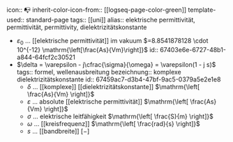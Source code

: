 icon:: 📭
inherit-color-icon-from:: [[logseq-page-color-green]] 
template-used:: standard-page
tags:: [[uni]]
alias:: elektrische permittivität, permittivität, permittivity, dielektrizitätskonstante

- $\varepsilon_0$ ... [[elektrische permittivität]] im vakuum $=8.8541878128 \cdot 10^{-12} \mathrm{\left[\frac{As}{Vm}\right]}$
  id:: 67403e6e-6727-48b1-a844-64fcf2c30521
- $\delta = \varepsilon - j\cfrac{\sigma}{\omega} = \varepsilon(1 - j s)$
  tags:: formel, wellenausbreitung
  bezeichnung:: komplexe dielektrizitätskonstante
  id:: 67459ac7-d3b4-47bf-9ac5-0379a5e2e1e8
	- $\delta$ ... [[komplexe]] [[dielektrizitätskonstante]] $\mathrm{\left[ \frac{As}{Vm} \right]}$
	- $\varepsilon$ ... absolute [[elektrische permittivität]] $\mathrm{\left[ \frac{As}{Vm} \right]}$
	- $\sigma$ ... elektrische leitfähigkeit $\mathrm{\left[ \frac{S}{m} \right]}$
	- $\omega$ ... [[kreisfrequenz]] $\mathrm{\left[ \frac{rad}{s} \right]}$
	- $s$ ... [[bandbreite]] $\mathrm{\left[ - \right]}$